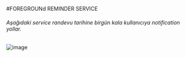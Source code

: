 #FOREGROUNd REMINDER SERVICE
 ###### Aşağıdaki service randevu tarihine birgün kala kullanıcıya notification yollar.
![image](https://github.com/user-attachments/assets/8d344001-4177-4178-8411-bc0c5d530f6c)

